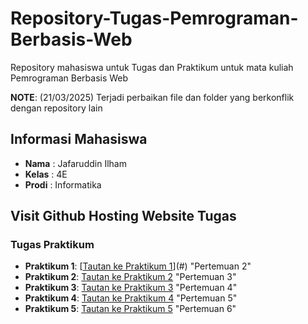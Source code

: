 # Repository-Tugas-Pemrograman-Berbasis-Web
Repository mahasiswa untuk Tugas dan Praktikum untuk mata kuliah Pemrograman Berbasis Web

**NOTE**: (21/03/2025) Terjadi perbaikan file dan folder yang berkonflik dengan repository lain

## Informasi Mahasiswa
- **Nama**   :  Jafaruddin Ilham
- **Kelas**  :  4E
- **Prodi**  :  Informatika

## Visit Github Hosting Website Tugas

### Tugas Praktikum
- **Praktikum 1**: [[Tautan ke Praktikum 1](https://hostingwebjafarilhm.github.io/PBW-Praktikum-1-WebHost/)](#) "Pertemuan 2"
- **Praktikum 2**: [Tautan ke Praktikum 2](#) "Pertemuan 3"
- **Praktikum 3**: [Tautan ke Praktikum 3](#) "Pertemuan 4"
- **Praktikum 4**: [Tautan ke Praktikum 4](#) "Pertemuan 5"
- **Praktikum 5**: [Tautan ke Praktikum 5](#) "Pertemuan 6" 
